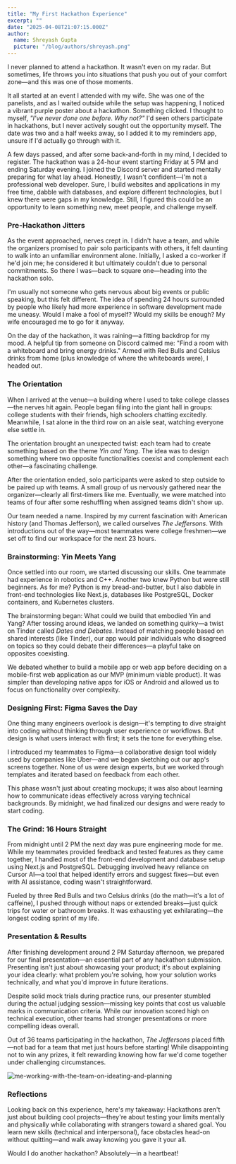 ```yaml
---
title: "My First Hackathon Experience"
excerpt: ""
date: "2025-04-08T21:07:15.000Z"
author:
  name: Shreyash Gupta
  picture: "/blog/authors/shreyash.png"
---
```


I never planned to attend a hackathon. It wasn't even on my radar. But sometimes, life throws you into situations that push you out of your comfort zone—and this was one of those moments.

It all started at an event I attended with my wife. She was one of the panelists, and as I waited outside while the setup was happening, I noticed a vibrant purple poster about a hackathon. Something clicked. I thought to myself, *"I've never done one before. Why not?"* I'd seen others participate in hackathons, but I never actively sought out the opportunity myself. The date was two and a half weeks away, so I added it to my reminders app, unsure if I'd actually go through with it.

A few days passed, and after some back-and-forth in my mind, I decided to register. The hackathon was a 24-hour event starting Friday at 5 PM and ending Saturday evening. I joined the Discord server and started mentally preparing for what lay ahead. Honestly, I wasn't confident—I'm not a professional web developer. Sure, I build websites and applications in my free time, dabble with databases, and explore different technologies, but I knew there were gaps in my knowledge. Still, I figured this could be an opportunity to learn something new, meet people, and challenge myself.

### Pre-Hackathon Jitters

As the event approached, nerves crept in. I didn't have a team, and while the organizers promised to pair solo participants with others, it felt daunting to walk into an unfamiliar environment alone. Initially, I asked a co-worker if he'd join me; he considered it but ultimately couldn't due to personal commitments. So there I was—back to square one—heading into the hackathon solo.

I'm usually not someone who gets nervous about big events or public speaking, but this felt different. The idea of spending 24 hours surrounded by people who likely had more experience in software development made me uneasy. Would I make a fool of myself? Would my skills be enough? My wife encouraged me to go for it anyway.

On the day of the hackathon, it was raining—a fitting backdrop for my mood. A helpful tip from someone on Discord calmed me: "Find a room with a whiteboard and bring energy drinks." Armed with Red Bulls and Celsius drinks from home (plus knowledge of where the whiteboards were), I headed out.

### The Orientation

When I arrived at the venue—a building where I used to take college classes—the nerves hit again. People began filing into the giant hall in groups: college students with their friends, high schoolers chatting excitedly. Meanwhile, I sat alone in the third row on an aisle seat, watching everyone else settle in.

The orientation brought an unexpected twist: each team had to create something based on the theme *Yin and Yang*. The idea was to design something where two opposite functionalities coexist and complement each other—a fascinating challenge.

After the orientation ended, solo participants were asked to step outside to be paired up with teams. A small group of us nervously gathered near the organizer—clearly all first-timers like me. Eventually, we were matched into teams of four after some reshuffling when assigned teams didn't show up.

Our team needed a name. Inspired by my current fascination with American history (and Thomas Jefferson), we called ourselves *The Jeffersons*. With introductions out of the way—most teammates were college freshmen—we set off to find our workspace for the next 23 hours.

### Brainstorming: Yin Meets Yang

Once settled into our room, we started discussing our skills. One teammate had experience in robotics and C++. Another two knew Python but were still beginners. As for me? Python is my bread-and-butter, but I also dabble in front-end technologies like Next.js, databases like PostgreSQL, Docker containers, and Kubernetes clusters.

The brainstorming began: What could we build that embodied Yin and Yang? After tossing around ideas, we landed on something quirky—a twist on Tinder called *Dates and Debates*. Instead of matching people based on shared interests (like Tinder), our app would pair individuals who disagreed on topics so they could debate their differences—a playful take on opposites coexisting.

We debated whether to build a mobile app or web app before deciding on a mobile-first web application as our MVP (minimum viable product). It was simpler than developing native apps for iOS or Android and allowed us to focus on functionality over complexity.

### Designing First: Figma Saves the Day

One thing many engineers overlook is design—it's tempting to dive straight into coding without thinking through user experience or workflows. But design is what users interact with first; it sets the tone for everything else.

I introduced my teammates to Figma—a collaborative design tool widely used by companies like Uber—and we began sketching out our app's screens together. None of us were design experts, but we worked through templates and iterated based on feedback from each other.

This phase wasn't just about creating mockups; it was also about learning how to communicate ideas effectively across varying technical backgrounds. By midnight, we had finalized our designs and were ready to start coding.

### The Grind: 16 Hours Straight

From midnight until 2 PM the next day was pure engineering mode for me. While my teammates provided feedback and tested features as they came together, I handled most of the front-end development and database setup using Next.js and PostgreSQL. Debugging involved heavy reliance on Cursor AI—a tool that helped identify errors and suggest fixes—but even with AI assistance, coding wasn't straightforward.

Fueled by three Red Bulls and two Celsius drinks (do the math—it's a lot of caffeine), I pushed through without naps or extended breaks—just quick trips for water or bathroom breaks. It was exhausting yet exhilarating—the longest coding sprint of my life.

### Presentation & Results

After finishing development around 2 PM Saturday afternoon, we prepared for our final presentation—an essential part of any hackathon submission. Presenting isn't just about showcasing your product; it's about explaining your idea clearly: what problem you're solving, how your solution works technically, and what you'd improve in future iterations.

Despite solid mock trials during practice runs, our presenter stumbled during the actual judging session—missing key points that cost us valuable marks in communication criteria. While our innovation scored high on technical execution, other teams had stronger presentations or more compelling ideas overall.

Out of 36 teams participating in the hackathon, *The Jeffersons* placed fifth—not bad for a team that met just hours before starting! While disappointing not to win any prizes, it felt rewarding knowing how far we'd come together under challenging circumstances.

![me-working-with-the-team-on-ideating-and-planning](/blog/content/my-first-hackathon-experience.webp)

### Reflections

Looking back on this experience, here's my takeaway: Hackathons aren't just about building cool projects—they're about testing your limits mentally and physically while collaborating with strangers toward a shared goal. You learn new skills (technical and interpersonal), face obstacles head-on without quitting—and walk away knowing you gave it your all.

Would I do another hackathon? Absolutely—in a heartbeat! 